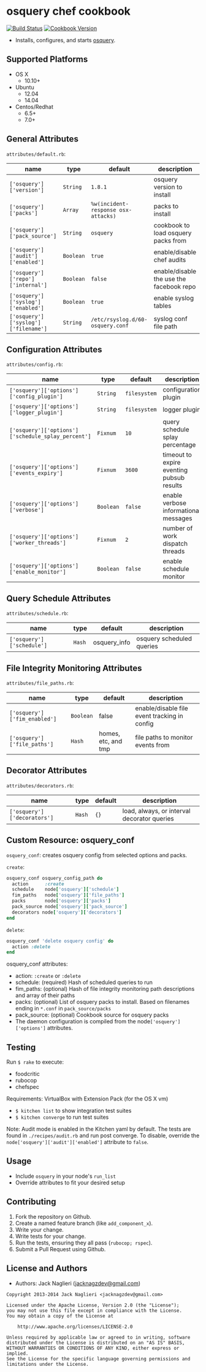 osquery chef cookbook
====================
[![Build Status](https://travis-ci.org/jacknagz/osquery-cookbook.svg?branch=master)](https://travis-ci.org/jacknagz/osquery-cookbook)
[![Cookbook Version](https://img.shields.io/cookbook/v/osquery.svg)](https://supermarket.chef.io/cookbooks/osquery)

* Installs, configures, and starts [osquery](https://osquery.io/).

Supported Platforms
------------
* OS X
  * 10.10+
* Ubuntu
  * 12.04
  * 14.04
* Centos/Redhat
  * 6.5+
  * 7.0+

General Attributes
----------
`attributes/default.rb`:

| name   | type | default | description |
|--------|------|---------|-------------|
| `['osquery']['version']` | `String` | `1.8.1` | osquery version to install |
| `['osquery']['packs']` | `Array` | `%w(incident-response osx-attacks)` | packs to install |
| `['osquery']['pack_source']` | `String` | `osquery` | cookbook to load osquery packs from |
| `['osquery']['audit']['enabled']` | `Boolean` | `true` | enable/disable chef audits |
| `['osquery']['repo']['internal']` | `Boolean` | `false` | enable/disable the use the facebook repo |
| `['osquery']['syslog']['enabled']` | `Boolean` | `true` | enable syslog tables |
| `['osquery']['syslog']['filename']` | `String` | `/etc/rsyslog.d/60-osquery.conf` | syslog conf file path |

Configuration Attributes
----------
`attributes/config.rb`:

| name   | type | default | description |
|--------|------|---------|-------------|
| `['osquery']['options']['config_plugin']` | `String` | `filesystem` | configuration plugin |
| `['osquery']['options']['logger_plugin']` | `String` | `filesystem` | logger plugin |
| `['osquery']['options']['schedule_splay_percent']` | `Fixnum` | `10` | query schedule splay percentage |
| `['osquery']['options']['events_expiry']` | `Fixnum` | `3600` | timeout to expire eventing pubsub results |
| `['osquery']['options']['verbose']` | `Boolean` | `false` | enable verbose informational messages |
| `['osquery']['options']['worker_threads']` | `Fixnum` | `2` | number of work dispatch threads |
| `['osquery']['options']['enable_monitor']` | `Boolean` | `false` | enable schedule monitor |

Query Schedule Attributes
----------
`attributes/schedule.rb`:

| name   | type | default | description |
|--------|------|---------|-------------|
| `['osquery']['schedule']` | `Hash` | osquery_info | osquery scheduled queries |

File Integrity Monitoring Attributes
----------
`attributes/file_paths.rb`:

| name   | type | default | description |
|--------|------|---------|-------------|
| `['osquery']['fim_enabled']` | `Boolean` | false | enable/disable file event tracking in config |
| `['osquery']['file_paths']` | `Hash` | homes, etc, and tmp | file paths to monitor events from |

Decorator Attributes
----------
`attributes/decorators.rb`:

| name   | type | default | description |
|--------|------|---------|-------------|
| `['osquery']['decorators']` | `Hash` | `{}` | load, always, or interval decorator queries |

Custom Resource: osquery_conf
----------------
`osquery_conf`: creates osquery config from selected options and packs.

`create`:

```ruby
osquery_conf osquery_config_path do
  action      :create
  schedule    node['osquery']['schedule']
  fim_paths   node['osquery']['file_paths']
  packs       node['osquery']['packs']
  pack_source node['osquery']['pack_source']
  decorators node['osquery']['decorators']
end
```

`delete`:

```ruby
osquery_conf 'delete osquery config' do
  action :delete
end
```

osquery_conf attributes:
* action: `:create` or `:delete`
* schedule: (required) Hash of scheduled queries to run
* fim_paths: (optional) Hash of file integrity monitoring path descriptions and array of their paths
* packs: (optional) List of osquery packs to install.  Based on filenames ending in `*.conf` in `pack_source/packs`
* pack_source: (optional) Cookbook source for osquery packs
* The daemon configuration is compiled from the node`['osquery']['options']` attributes.

Testing
-----
Run `$ rake` to execute:
* foodcritic
* rubocop
* chefspec

Requirements: VirtualBox with Extension Pack (for the OS X vm)
* `$ kitchen list` to show integration test suites <br />
* `$ kitchen converge` to run test suites

Note: Audit mode is enabled in the Kitchen yaml by default.  The tests are found in `./recipes/audit.rb` and run post converge.  To disable, override the `node['osquery']['audit']['enabled']` attribute to `false`.

Usage
-----
* Include `osquery` in your node's `run_list`
* Override attributes to fit your desired setup

Contributing
------------
1. Fork the repository on Github.
2. Create a named feature branch (like `add_component_x`).
3. Write your change.
4. Write tests for your change.
5. Run the tests, ensuring they all pass (`rubocop; rspec`).
6. Submit a Pull Request using Github.

License and Authors
-------------------
* Authors: Jack Naglieri (jacknagzdev@gmail.com)

```text
Copyright 2013-2014 Jack Naglieri <jacknagzdev@gmail.com>

Licensed under the Apache License, Version 2.0 (the "License");
you may not use this file except in compliance with the License.
You may obtain a copy of the License at

    http://www.apache.org/licenses/LICENSE-2.0

Unless required by applicable law or agreed to in writing, software
distributed under the License is distributed on an "AS IS" BASIS,
WITHOUT WARRANTIES OR CONDITIONS OF ANY KIND, either express or implied.
See the License for the specific language governing permissions and
limitations under the License.
```
